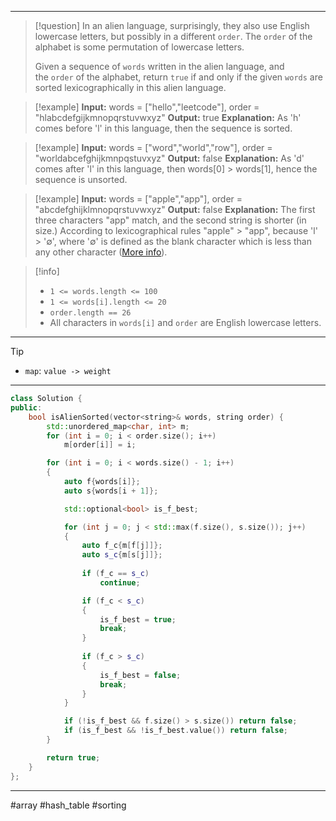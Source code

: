 ___

> [!question] 
> In an alien language, surprisingly, they also use English lowercase letters, but possibly in a different `order`. The `order` of the alphabet is some permutation of lowercase letters.
> 
> Given a sequence of `words` written in the alien language, and the `order` of the alphabet, return `true` if and only if the given `words` are sorted lexicographically in this alien language. 

> [!example] 
> **Input:** words = ["hello","leetcode"], order = "hlabcdefgijkmnopqrstuvwxyz"
**Output:** true
**Explanation:** As 'h' comes before 'l' in this language, then the sequence is sorted. 

> [!example] 
> **Input:** words = ["word","world","row"], order = "worldabcefghijkmnpqstuvxyz"
**Output:** false
**Explanation:** As 'd' comes after 'l' in this language, then words[0] > words[1], hence the sequence is unsorted. 

> [!example] 
> **Input:** words = ["apple","app"], order = "abcdefghijklmnopqrstuvwxyz"
**Output:** false
**Explanation:** The first three characters "app" match, and the second string is shorter (in size.) According to lexicographical rules "apple" > "app", because 'l' > '∅', where '∅' is defined as the blank character which is less than any other character ([More info](https://en.wikipedia.org/wiki/Lexicographical_order)). 

> [!info] 
> - `1 <= words.length <= 100`
> - `1 <= words[i].length <= 20`
> - `order.length == 26`
> - All characters in `words[i]` and `order` are English lowercase letters. 

___

> [!tip] 
>  - `map`: `value -> weight`

___

```cpp
class Solution {
public:
    bool isAlienSorted(vector<string>& words, string order) {
        std::unordered_map<char, int> m;
        for (int i = 0; i < order.size(); i++)
            m[order[i]] = i;

        for (int i = 0; i < words.size() - 1; i++)
        {
            auto f{words[i]};
            auto s{words[i + 1]};

            std::optional<bool> is_f_best;

            for (int j = 0; j < std::max(f.size(), s.size()); j++)
            {
                auto f_c{m[f[j]]};
                auto s_c{m[s[j]]};
                
                if (f_c == s_c)
                    continue;

                if (f_c < s_c)
                {
                    is_f_best = true;
                    break;
                }
                
                if (f_c > s_c) 
                {
                    is_f_best = false;
                    break;
                }
            }

            if (!is_f_best && f.size() > s.size()) return false; 
            if (is_f_best && !is_f_best.value()) return false;
        }

        return true;
    }
};
```

___

#array #hash_table #sorting 